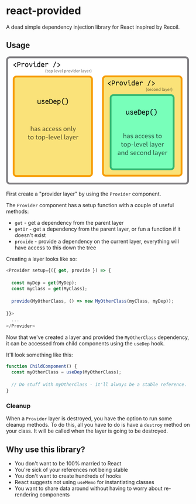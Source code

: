 # react-provided

A dead simple dependency injection library for React inspired by Recoil.

## Usage

![image showing layers of providers grouping different dependencies](.assets/api-graphic.png)

First create a "provider layer" by using the `Provider` component.

The `Provider` component has a setup function with a couple of useful methods:

- `get` - get a dependency from the parent layer
- `getOr` - get a dependency from the parent layer, or fun a function if it doesn't exist
- `provide` - provide a dependency on the current layer, everything will have access to this down the tree

Creating a layer looks like so:

```ts
<Provider setup={({ get, provide }) => {

  const myDep = get(MyDep);
  const myClass = get(MyClass);

  provide(MyOtherClass, () => new MyOtherClass(myClass, myDep));

}}>
  ...
</Provider>
```

Now that we've created a layer and provided the `MyOtherClass` dependency, it can be accessed from child components using the `useDep` hook.

It'll look something like this:

```ts
function ChildComponent() {
  const myOtherClass = useDep(MyOtherClass);

  // Do stuff with myOtherClass - it'll always be a stable reference.
}
```

### Cleanup

When a `Provider` layer is destroyed, you have the option to run some cleanup methods.
To do this, all you have to do is have a `destroy` method on your class.
It will be called when the layer is going to be destroyed.

## Why use this library?

- You don't want to be 100% married to React
- You're sick of your references not being stable
- You don't want to create hundreds of hooks
- React suggests not using `useMemo` for instantiating classes
- You want to share data around without having to worry about re-rendering components
